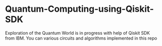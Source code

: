 # Quantum-Computing-using-Qiskit-SDK
Exploration of the Quantum World is in progress with help of Qiskit SDK from IBM. You can various circuits and algorithms implemented in this repo

